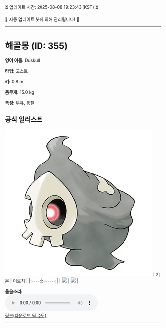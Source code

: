 
⏳ 업데이트 시간: 2025-08-08 19:23:43 (KST) ⏳

🤖 자동 업데이트 봇에 의해 관리됩니다! 🤖

---

# 해골몽 (ID: 355)
**영어 이름:** Duskull

**타입:** 고스트

**키:** 0.8 m

**몸무게:** 15.0 kg

**특성:** 부유, 통찰

## 공식 일러스트
![](https://raw.githubusercontent.com/PokeAPI/sprites/master/sprites/pokemon/other/official-artwork/355.png)
| 기본 | 이로치 |
|:----:|:------:|
| <img src="http://play.pokemonshowdown.com/sprites/ani/duskull.gif" width="200"> | <img src="http://play.pokemonshowdown.com/sprites/ani-shiny/duskull.gif" width="200"> |

**울음소리:**<br><audio controls src="https://raw.githubusercontent.com/PokeAPI/cries/main/cries/pokemon/latest/355.ogg"></audio><br> [링크(다운로드 될 수도)](https://raw.githubusercontent.com/PokeAPI/cries/main/cries/pokemon/latest/355.ogg)


---
